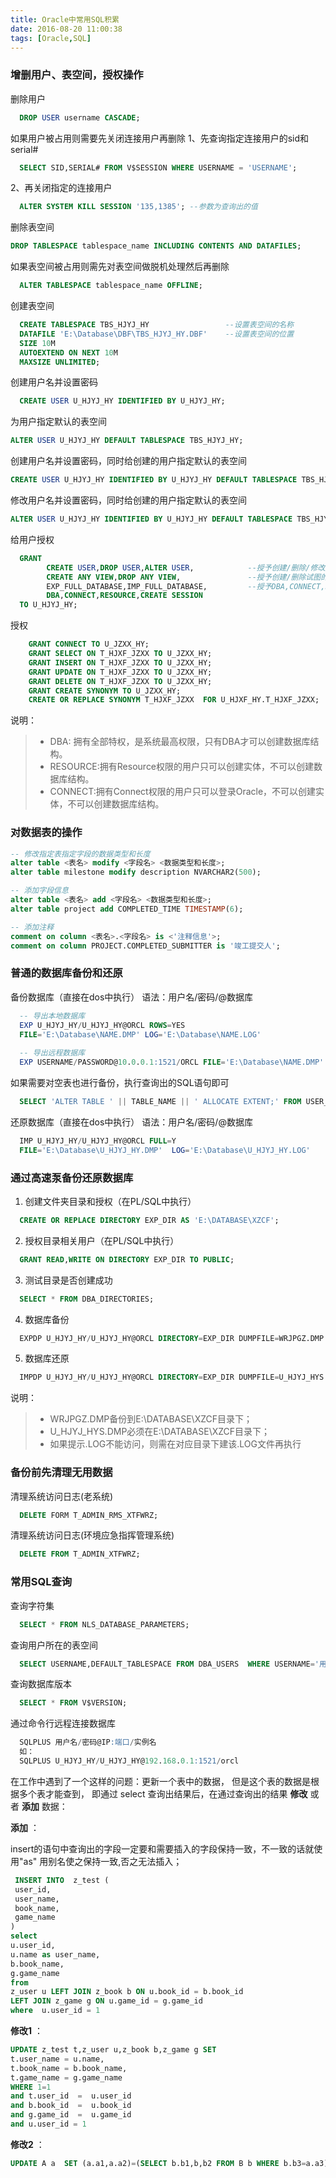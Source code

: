 ```yaml
---
title: Oracle中常用SQL积累
date: 2016-08-20 11:00:38
tags: [Oracle,SQL]
---
```


### 增删用户、表空间，授权操作
删除用户
``` SQL
  DROP USER username CASCADE;
```

如果用户被占用则需要先关闭连接用户再删除
1、先查询指定连接用户的sid和serial#
``` SQL
  SELECT SID,SERIAL# FROM V$SESSION WHERE USERNAME = 'USERNAME';
```
2、再关闭指定的连接用户
``` SQL
  ALTER SYSTEM KILL SESSION '135,1385'; --参数为查询出的值
```

<!-- more -->

删除表空间
``` SQL
DROP TABLESPACE tablespace_name INCLUDING CONTENTS AND DATAFILES;
```

如果表空间被占用则需先对表空间做脱机处理然后再删除
``` SQL
  ALTER TABLESPACE tablespace_name OFFLINE;
```

创建表空间
``` SQL
  CREATE TABLESPACE TBS_HJYJ_HY                 --设置表空间的名称
  DATAFILE 'E:\Database\DBF\TBS_HJYJ_HY.DBF'    --设置表空间的位置
  SIZE 10M
  AUTOEXTEND ON NEXT 10M
  MAXSIZE UNLIMITED;
```

创建用户名并设置密码
``` SQL
  CREATE USER U_HJYJ_HY IDENTIFIED BY U_HJYJ_HY;
```

为用户指定默认的表空间
``` SQL
ALTER USER U_HJYJ_HY DEFAULT TABLESPACE TBS_HJYJ_HY;
```

创建用户名并设置密码，同时给创建的用户指定默认的表空间
``` SQL
CREATE USER U_HJYJ_HY IDENTIFIED BY U_HJYJ_HY DEFAULT TABLESPACE TBS_HJYJ_HY;
```

修改用户名并设置密码，同时给创建的用户指定默认的表空间
``` SQL
ALTER USER U_HJYJ_HY IDENTIFIED BY U_HJYJ_HY DEFAULT TABLESPACE TBS_HJYJ_HY;
```

给用户授权
``` SQL
  GRANT
        CREATE USER,DROP USER,ALTER USER,            --授予创建/删除/修改用户的权限
        CREATE ANY VIEW,DROP ANY VIEW,               --授予创建/删除试图的权限
        EXP_FULL_DATABASE,IMP_FULL_DATABASE,         --授予DBA,CONNECT,RESOURCE,CREATE SESSION权限
        DBA,CONNECT,RESOURCE,CREATE SESSION
  TO U_HJYJ_HY;
```

授权
``` SQL
    GRANT CONNECT TO U_JZXX_HY;
    GRANT SELECT ON T_HJXF_JZXX TO U_JZXX_HY;
    GRANT INSERT ON T_HJXF_JZXX TO U_JZXX_HY;
    GRANT UPDATE ON T_HJXF_JZXX TO U_JZXX_HY;
    GRANT DELETE ON T_HJXF_JZXX TO U_JZXX_HY;
    GRANT CREATE SYNONYM TO U_JZXX_HY;
    CREATE OR REPLACE SYNONYM T_HJXF_JZXX  FOR U_HJXF_HY.T_HJXF_JZXX;
```

说明：
> * DBA: 拥有全部特权，是系统最高权限，只有DBA才可以创建数据库结构。
> * RESOURCE:拥有Resource权限的用户只可以创建实体，不可以创建数据库结构。
> * CONNECT:拥有Connect权限的用户只可以登录Oracle，不可以创建实体，不可以创建数据库结构。

### 对数据表的操作

``` sql
-- 修改指定表指定字段的数据类型和长度
alter table <表名> modify <字段名> <数据类型和长度>;
alter table milestone modify description NVARCHAR2(500);

-- 添加字段信息
alter table <表名> add <字段名> <数据类型和长度>;
alter table project add COMPLETED_TIME TIMESTAMP(6);

-- 添加注释
comment on column <表名>.<字段名> is <'注释信息'>;
comment on column PROJECT.COMPLETED_SUBMITTER is '竣工提交人';
```





### 普通的数据库备份和还原

备份数据库（直接在dos中执行）   语法：用户名/密码/@数据库
``` SQL
  -- 导出本地数据库
  EXP U_HJYJ_HY/U_HJYJ_HY@ORCL ROWS=YES
  FILE='E:\Database\NAME.DMP' LOG='E:\Database\NAME.LOG'
  
  -- 导出远程数据库
  EXP USERNAME/PASSWORD@10.0.0.1:1521/ORCL FILE='E:\Database\NAME.DMP'              LOG='E:\Database\NAME.LOG' ROWS=YES
```

如果需要对空表也进行备份，执行查询出的SQL语句即可
``` SQL
  SELECT 'ALTER TABLE ' || TABLE_NAME || ' ALLOCATE EXTENT;' FROM USER_TABLES WHERE NUM_ROWS = 0;  
```

还原数据库（直接在dos中执行）  语法：用户名/密码/@数据库
``` SQL
  IMP U_HJYJ_HY/U_HJYJ_HY@ORCL FULL=Y
  FILE='E:\Database\U_HJYJ_HY.DMP'  LOG='E:\Database\U_HJYJ_HY.LOG'
```


### 通过高速泵备份还原数据库

1. 创建文件夹目录和授权（在PL/SQL中执行）
``` SQL
  CREATE OR REPLACE DIRECTORY EXP_DIR AS 'E:\DATABASE\XZCF';
```
2. 授权目录相关用户（在PL/SQL中执行）
``` SQL
  GRANT READ,WRITE ON DIRECTORY EXP_DIR TO PUBLIC;
```
3. 测试目录是否创建成功
``` SQL
  SELECT * FROM DBA_DIRECTORIES;
```

4. 数据库备份
``` SQL
  EXPDP U_HJYJ_HY/U_HJYJ_HY@ORCL DIRECTORY=EXP_DIR DUMPFILE=WRJPGZ.DMP LOGFILE=WRJPGZ.LOG;
```

5. 数据库还原
``` SQL
  IMPDP U_HJYJ_HY/U_HJYJ_HY@ORCL DIRECTORY=EXP_DIR DUMPFILE=U_HJYJ_HYS.DMP LOGFILE=U_HJYJ_HYS.LOG;
```
说明：
> * WRJPGZ.DMP备份到E:\DATABASE\XZCF目录下；
> * U_HJYJ_HYS.DMP必须在E:\DATABASE\XZCF目录下；
> * 如果提示.LOG不能访问，则需在对应目录下建该.LOG文件再执行

### 备份前先清理无用数据

清理系统访问日志(老系统)
``` SQL
  DELETE FORM T_ADMIN_RMS_XTFWRZ;
```

清理系统访问日志(环境应急指挥管理系统)
``` SQL
  DELETE FROM T_ADMIN_XTFWRZ;
```

### 常用SQL查询
查询字符集
``` SQL
  SELECT * FROM NLS_DATABASE_PARAMETERS;
```

查询用户所在的表空间
``` SQL
  SELECT USERNAME,DEFAULT_TABLESPACE FROM DBA_USERS  WHERE USERNAME='用户名';
```

查询数据库版本
``` SQL
  SELECT * FROM V$VERSION;
```
通过命令行远程连接数据库
``` SQL
  SQLPLUS 用户名/密码@IP:端口/实例名
  如：
  SQLPLUS U_HJYJ_HY/U_HJYJ_HY@192.168.0.1:1521/orcl
```

在工作中遇到了一个这样的问题：更新一个表中的数据， 但是这个表的数据是根据多个表才能查到， 即通过 select 查询出结果后，在通过查询出的结果 **修改** 或者 **添加** 数据： 

**添加** ：

insert的语句中查询出的字段一定要和需要插入的字段保持一致，不一致的话就使用"as" 用别名使之保持一致,否之无法插入；

``` sql
 INSERT INTO  z_test (  
 user_id,  
 user_name,  
 book_name,  
 game_name  
)  
select   
u.user_id,  
u.name as user_name,  
b.book_name,  
g.game_name   
from   
z_user u LEFT JOIN z_book b ON u.book_id = b.book_id   
LEFT JOIN z_game g ON u.game_id = g.game_id   
where  u.user_id = 1  
```

**修改1** ：

``` sql
UPDATE z_test t,z_user u,z_book b,z_game g SET  
t.user_name = u.name,  
t.book_name = b.book_name,  
t.game_name = g.game_name  
WHERE 1=1  
and t.user_id  =  u.user_id  
and b.book_id  =  u.book_id  
and g.game_id  =  u.game_id  
and u.user_id = 1  
```

**修改2** ：

``` sql
UPDATE A a  SET (a.a1,a.a2)=(SELECT b.b1,b,b2 FROM B b WHERE b.b3=a.a3)
```

